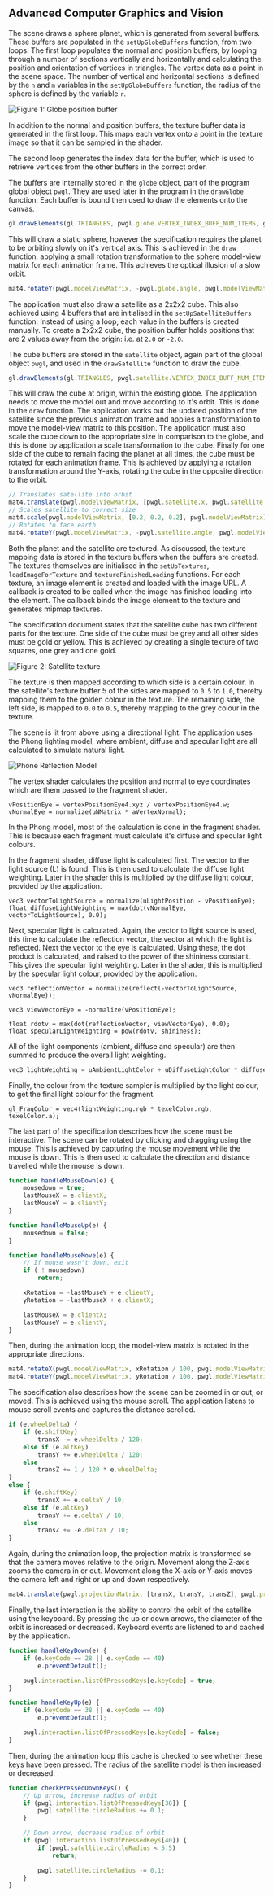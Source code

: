 ## Advanced Computer Graphics and Vision

The scene draws a sphere planet, which is generated from several buffers. These buffers are populated in the `setUpGlobeBuffers` function, from two loops. The first loop populates the normal and position buffers, by looping through a number of sections vertically and horizontally and calculating the position and orientation of vertices in triangles. The vertex data as a point in the scene space. The number of vertical and horizontal sections is defined by the `n` and `m` variables in the `setUpGlobeBuffers` function, the radius of the sphere is defined by the variable `r`.

![Figure 1: Globe position buffer](assets/globe-buffer.png)

In addition to the normal and position buffers, the texture buffer data is generated in the first loop. This maps each vertex onto a point in the texture image so that it can be sampled in the shader.

The second loop generates the index data for the buffer, which is used to retrieve vertices from the other buffers in the correct order. 

The buffers are internally stored in the `globe` object, part of the program global object `pwgl`. They are used later in the program in the `drawGlobe` function. Each buffer is bound then used to draw the elements onto the canvas.

```javascript
gl.drawElements(gl.TRIANGLES, pwgl.globe.VERTEX_INDEX_BUFF_NUM_ITEMS, gl.UNSIGNED_SHORT, 0);
```

This will draw a static sphere, however the specification requires the planet to be orbiting slowly on it's vertical axis. This is achieved in the `draw` function, applying a small rotation transformation to the sphere model-view matrix for each animation frame. This achieves the optical illusion of a slow orbit.

```javascript
mat4.rotateY(pwgl.modelViewMatrix, -pwgl.globe.angle, pwgl.modelViewMatrix);
```

The application must also draw a satellite as a 2x2x2 cube. This also achieved using 4 buffers that are initialised in the `setUpSatelliteBuffers` function. Instead of using a loop, each value in the buffers is created manually. To create a 2x2x2 cube, the position buffer holds positions that are 2 values away from the origin: i.e. at `2.0` or `-2.0`.

The cube buffers are stored in the `satellite` object, again part of the global object `pwgl`, and used in the `drawSatellite` function to draw the cube. 

```javascript
gl.drawElements(gl.TRIANGLES, pwgl.satellite.VERTEX_INDEX_BUFF_NUM_ITEMS, gl.UNSIGNED_SHORT, 0);
```

This will draw the cube at origin, within the existing globe. The application needs to move the model out and move according to it's orbit. This is done in the `draw` function. The application works out the updated position of the satellite since the previous animation frame and applies a transformation to move the model-view matrix to this position. The application must also scale the cube down to the appropriate size in comparison to the globe, and this is done by application a scale transformation to the cube. Finally for one side of the cube to remain facing the planet at all times, the cube must be rotated for each animation frame. This is achieved by applying a rotation transformation around the Y-axis, rotating the cube in the opposite direction to the orbit.

```javascript
// Translates satellite into orbit
mat4.translate(pwgl.modelViewMatrix, [pwgl.satellite.x, pwgl.satellite.y, pwgl.satellite.z], pwgl.modelViewMatrix);
// Scales satellite to correct size
mat4.scale(pwgl.modelViewMatrix, [0.2, 0.2, 0.2], pwgl.modelViewMatrix);
// Rotates to face earth
mat4.rotateY(pwgl.modelViewMatrix, -pwgl.satellite.angle, pwgl.modelViewMatrix);
```

Both the planet and the satellite are textured. As discussed, the texture mapping data is stored in the texture buffers when the buffers are created. The textures themselves are initialised in the `setUpTextures`, `loadImageForTexture` and `textureFinishedLoading` functions. For each texture, an image element is created and loaded with the image URL. A callback is created to be called when the image has finished loading into the element. The callback binds the image element to the texture and generates mipmap textures.

The specification document states that the satellite cube has two different parts for the texture. One side of the cube must be grey and all other sides must be gold or yellow. This is achieved by creating a single texture of two squares, one grey and one gold.

![Figure 2: Satellite texture](assets/satellite.jpg)

The texture is then mapped according to which side is a certain colour. In the satellite's texture buffer 5 of the sides are mapped to `0.5` to `1.0`, thereby mapping them to the golden colour in the texture. The remaining side, the left side, is mapped to `0.0` to `0.5`, thereby mapping to the grey colour in the texture.

The scene is lit from above using a directional light. The application uses the Phong lighting model, where ambient, diffuse and specular light are all calculated to simulate natural light.

![Phone Reflection Model](assets/phong-reflection.png)

The vertex shader calculates the position and normal to eye coordinates which are them passed to the fragment shader. 

```
vPositionEye = vertexPositionEye4.xyz / vertexPositionEye4.w;
vNormalEye = normalize(uNMatrix * aVertexNormal);
```

In the Phong model, most of the calculation is done in the fragment shader. This is because each fragment must calculate it's diffuse and specular light colours. 

In the fragment shader, diffuse light is calculated first. The vector to the light source (L) is found. This is then used to calculate the diffuse light weighting. Later in the shader this is multiplied by the diffuse light colour, provided by the application.

```
vec3 vectorToLightSource = normalize(uLightPosition - vPositionEye);
float diffuseLightWeighting = max(dot(vNormalEye, vectorToLightSource), 0.0);
```

Next, specular light is calculated. Again, the vector to light source is used, this time to calculate the reflection vector, the vector at which the light is reflected. Next the vector to the eye is calculated. Using these, the dot product is calculated, and raised to the power of the shininess constant. This gives the specular light weighting. Later in the shader, this is multiplied by the specular light colour, provided by the application.

```
vec3 reflectionVector = normalize(reflect(-vectorToLightSource, vNormalEye));

vec3 viewVectorEye = -normalize(vPositionEye);

float rdotv = max(dot(reflectionVector, viewVectorEye), 0.0);
float specularLightWeighting = pow(rdotv, shininess);
```

All of the light components (ambient, diffuse and specular) are then summed to produce the overall light weighting.

```javascript
vec3 lightWeighting = uAmbientLightColor + uDiffuseLightColor * diffuseLightWeighting + uSpecularLightColor * specularLightWeighting;
```

Finally, the colour from the texture sampler is multiplied by the light colour, to get the final light colour for the fragment.

```
gl_FragColor = vec4(lightWeighting.rgb * texelColor.rgb, texelColor.a);
```

The last part of the specification describes how the scene must be interactive. The scene can be rotated by clicking and dragging using the mouse. This is achieved by capturing the mouse movement while the mouse is down. This is then used to calculate the direction and distance travelled while the mouse is down.

```javascript
function handleMouseDown(e) {
	mousedown = true;
	lastMouseX = e.clientX;
	lastMouseY = e.clientY;
}

function handleMouseUp(e) {
	mousedown = false;
}

function handleMouseMove(e) {
	// If mouse wasn't down, exit
	if ( ! mousedown)
		return;

	xRotation = -lastMouseY + e.clientY;
	yRotation = -lastMouseX + e.clientX;

	lastMouseX = e.clientX;
	lastMouseY = e.clientY;
}
```

Then, during the animation loop, the model-view matrix is rotated in the appropriate directions.

```javascript
mat4.rotateX(pwgl.modelViewMatrix, xRotation / 100, pwgl.modelViewMatrix);
mat4.rotateY(pwgl.modelViewMatrix, yRotation / 100, pwgl.modelViewMatrix);
```

The specification also describes how the scene can be zoomed in or out, or moved. This is achieved using the mouse scroll. The application listens to mouse scroll events and captures the distance scrolled.

```javascript
if (e.wheelDelta) {
	if (e.shiftKey)
		transX -= e.wheelDelta / 120;
	else if (e.altKey)
		transY += e.wheelDelta / 120;
	else
		transZ += 1 / 120 * e.wheelDelta;
}
else {
	if (e.shiftKey)
		transX += e.deltaY / 10;
	else if (e.altKey)
		transY += e.deltaY / 10;
	else
		transZ += -e.deltaY / 10;
}
```

Again, during the animation loop, the projection matrix is transformed so that the camera moves relative to the origin. Movement along the Z-axis zooms the camera in or out. Movement along the X-axis or Y-axis moves the camera left and right or up and down respectively.

```javascript
mat4.translate(pwgl.projectionMatrix, [transX, transY, transZ], pwgl.projectionMatrix);
```

Finally, the last interaction is the ability to control the orbit of the satellite using the keyboard. By pressing the up or down arrows, the diameter of the orbit is increased or decreased. Keyboard events are listened to and cached by the application.

```javascript
function handleKeyDown(e) {
	if (e.keyCode == 28 || e.keyCode == 40)
		e.preventDefault();

	pwgl.interaction.listOfPressedKeys[e.keyCode] = true;
}

function handleKeyUp(e) {
	if (e.keyCode == 38 || e.keyCode == 40)
		e.preventDefault();

	pwgl.interaction.listOfPressedKeys[e.keyCode] = false;
}
```

Then, during the animation loop this cache is checked to see whether these keys have been pressed. The radius of the satellite model is then increased or decreased.

```javascript
function checkPressedDownKeys() {
	// Up arrow, increase radius of orbit
	if (pwgl.interaction.listOfPressedKeys[38]) {
		pwgl.satellite.circleRadius += 0.1;
	}

	// Down arrow, decrease radius of orbit
	if (pwgl.interaction.listOfPressedKeys[40]) {
		if (pwgl.satellite.circleRadius < 5.5)
			return;

		pwgl.satellite.circleRadius -= 0.1;
	}
}
```